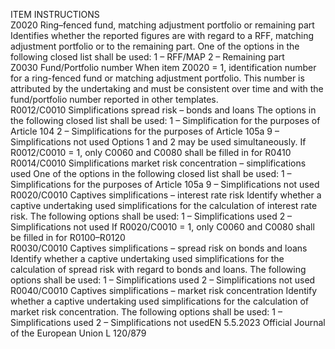  
ITEM  INSTRUCTIONS  
Z0020  Ring–fenced fund, matching 
adjustment portfolio or 
remaining part  Identifies whether the reported figures are with regard to a RFF, matching 
adjustment portfolio or to the remaining part. One of the options in the 
following closed list shall be used: 
1 – RFF/MAP 
2 – Remaining part  
Z0030  Fund/Portfolio number  When item Z0020 = 1, identification number for a ring-fenced fund or matching 
adjustment portfolio. This number is attributed by the undertaking and must be 
consistent over time and with the fund/portfolio number reported in other 
templates.  
R0012/C0010  Simplifications spread risk – 
bonds and loans  The options in the following closed list shall be used: 
1 – Simplification for the purposes of Article 104 
2 – Simplifications for the purposes of Article 105a 
9 – Simplifications not used 
Options 1 and 2 may be used simultaneously. 
If R0012/C0010 = 1, only C0060 and C0080 shall be filled in for R0410  
R0014/C0010  Simplifications market risk 
concentration – simplifications 
used  One of the options in the following closed list shall be used: 
1 – Simplifications for the purposes of Article 105a 
9 – Simplifications not used  
R0020/C0010  Captives simplifications – 
interest rate risk  Identify whether a captive undertaking used simplifications for the calculation of 
interest rate risk. The following options shall be used: 
1 – Simplifications used 
2 – Simplifications not used 
If R0020/C0010 = 1, only C0060 and C0080 shall be filled in for R0100–R0120  
R0030/C0010  Captives simplifications – 
spread risk on bonds and 
loans  Identify whether a captive undertaking used simplifications for the calculation of 
spread risk with regard to bonds and loans. The following options shall be used: 
1 – Simplifications used 
2 – Simplifications not used  
R0040/C0010  Captives simplifications – 
market risk concentration  Identify whether a captive undertaking used simplifications for the calculation of 
market risk concentration. The following options shall be used: 
1 – Simplifications used 
2 – Simplifications not usedEN  5.5.2023 Official Journal of the European Union L 120/879